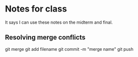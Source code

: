 # Notes for class

It says I can use these notes on the midterm and final.

## Resolving merge conflicts

git merge
git add filename
git commit -m "merge name"
git push

